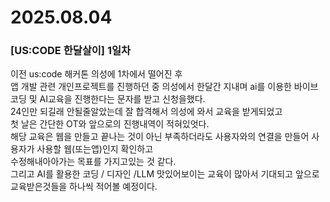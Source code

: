 # 2025.08.04

### [US:CODE 한달살이] 1일차
이전 us:code 해커톤 의성에 1차에서 떨어진 후<br/>
앱 개발 관련 개인프로젝트를 진행하던 중 의성에서 한달간 지내며 ai를 이용한 바이브코딩 및 AI교육을 진행한다는 문자를 받고 신청을했다.<br/>
24인만 되길래 안될줄알았는데 잘 합격해서 의성에 와서 교육을 받게되었고<br/>
첫 날은 간단한 OT와 앞으로의 진행내역이 적혀있엇다.<br/>
해당 교육은 웹을 만들고 끝나는 것이 아닌 부족하더라도 사용자와의 연결을 만들어 사용자가 사용할 웹(또는앱)인지 확인하고<br/>
수정해내아아가는 목표를 가지고있는 것 같다.<br/>
그리고 AI를 활용한 코딩 / 디자인 /LLM 맛있어보이는 교육이 많아서 기대되고 앞으로 교육받은것들을 하나씩 적어볼 예정이다.<br/>
